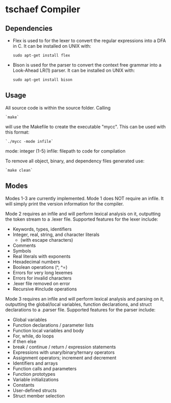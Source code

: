 tschaef Compiler
===================

## Dependencies

- Flex is used to for the lexer to convert the regular expressions into a DFA in C. It can be installed on UNIX with:

    `sudo apt-get install flex`

- Bison is used for the parser to convert the context free grammar into a Look-Ahead LR(1) parser. It can be installed on UNIX with:
    
    `sudo apt-get install bison`


## Usage 
All source code is within the source folder. Calling 
    
    `make` 

will use the Makefile to create the executable "mycc". This can be used with this format:

    `./mycc -mode infile`

mode: integer (1-5)
infile: filepath to code for compilation 


To remove all object, binary, and dependency files generated use: 

    `make clean`


## Modes

Modes 1-3 are currently implemented. Mode 1 does NOT require an infile. It will simply print the version information for the compiler.

Mode 2 requires an infile and will perform lexical analysis on it, outputting the token stream to a .lexer file. Supported features for the lexer include:

 * Keywords, types, identifiers
 * Integer, real, string, and character literals 
    * (with escape characters)
 * Comments
 * Symbols
 * Real literals with exponents
 * Hexadecimal numbers
 * Boolean operations (^, ^=)
 * Errors for very long lexemes
 * Errors for invalid characters
 * .lexer file removed on error
 * Recursive #include operations

Mode 3 requires an infile and will perform lexical analysis and parsing on it, outputting the global/local variables, function declarations, and struct declarations to a .parser file. Supported features for the parser include:

 * Global variables
 * Function declarations / parameter lists
 * Function local variables and body
 * For, while, do loops
 * if then else
 * break / continue / return / expression statements
 * Expressions with unary/binary/ternary operators
 * Assignment operators; increment and decrement
 * Identifiers and arrays
 * Function calls and parameters
 * Function prototypes 
 * Variable initializations 
 * Constants 
 * User-defined structs 
 * Struct member selection 
